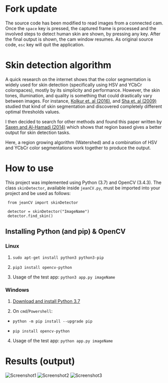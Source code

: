 # Fork update

The source code has been modified to read images from a connected cam. Once the `space` key is pressed, the captured frame is processed and the involved steps to detect human skin are shown, by pressing any key. After the final output is shown, the cam window resumes. As original source code, `esc` key will quit the application.

# Skin detection algorithm

A quick research on the internet shows that the color segmentation is widely used for skin detection (specifically using HSV and YCbCr colorspaces), mostly by its simplicity and performance. However, the skin tones, illumination, and quality is something that could drastically vary between images. For instance, [Kolkur et. al (2016)](https://arxiv.org/ftp/arxiv/papers/1708/1708.02694.pdf),  and [Sha et. al (2009)](https://www.researchgate.net/publication/221365117_Combinatorial_Color_Space_Models_for_Skin_Detection_in_Sub-continental_Human_Images) studied that kind of skin segmentation and discovered completely different optimal thresholds values. 

I then decided to search for other methods and found this paper written by [Saxen and Al-Hamadi (2014)](https://www.researchgate.net/publication/267642008_COLOR-BASED_SKIN_SEGMENTATION_AN_EVALUATION_OF_THE_STATE_OF_THE_ART) which shows that region based gives a better output for skin detection tasks.

Here, a region growing algorithm (Watershed) and a combination of HSV and YCbCr color segmentations work together to produce the output.


# How to use

This project was implemented using Python (3.7) and OpenCV (3.4.3). The class `skinDetector`, available inside `jeanCV.py`, must be imported into your project and be used as follows:

```
 from jeanCV import skinDetector 

 detector = skinDetector("ImageName")
 detector.find_skin()
```

## Installing Python (and pip) & OpenCV

### Linux 

1. `sudo apt-get install python3 python3-pip`

2. `pip3 install opencv-python` 

3. Usage of the test app: `python3 app.py imageName`
 

### Windows 

1. [Download and install Python 3.7](https://www.python.org/ftp/python/3.7.0/python-3.7.0.exe)

2. On `cmd`/`Powershell`:
* `python -m pip install --upgrade pip`

* `pip install opencv-python`

4. Usage of the test app: `python app.py imageName`


# Results (output)

![Screenshot1](https://i.imgur.com/9ulj5Fw.png)
![Screenshot2](https://i.imgur.com/iLMyYyc.png)
![Screenshot3](https://i.imgur.com/lnoUDpe.png)